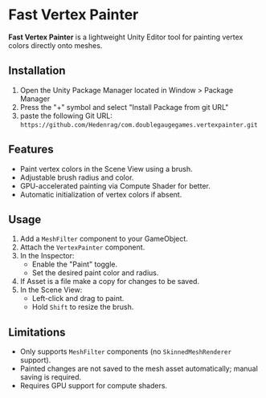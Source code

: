 # Fast Vertex Painter

**Fast Vertex Painter** is a lightweight Unity Editor tool for painting vertex colors directly onto meshes.

## Installation

1. Open the Unity Package Manager located in Window > Package Manager
2. Press the "+" symbol and select "Install Package from git URL"
3. paste the following Git URL: `https://github.com/Hedenrag/com.doublegaugegames.vertexpainter.git`

## Features

- Paint vertex colors in the Scene View using a brush.
- Adjustable brush radius and color.
- GPU-accelerated painting via Compute Shader for better.
- Automatic initialization of vertex colors if absent.

## Usage

1. Add a `MeshFilter` component to your GameObject.
2. Attach the `VertexPainter` component.
3. In the Inspector:
   - Enable the "Paint" toggle.
   - Set the desired paint color and radius.
4. If Asset is a file make a copy for changes to be saved.
5. In the Scene View:
   - Left-click and drag to paint.
   - Hold `Shift` to resize the brush.

## Limitations

- Only supports `MeshFilter` components (no `SkinnedMeshRenderer` support).
- Painted changes are not saved to the mesh asset automatically; manual saving is required.
- Requires GPU support for compute shaders.
